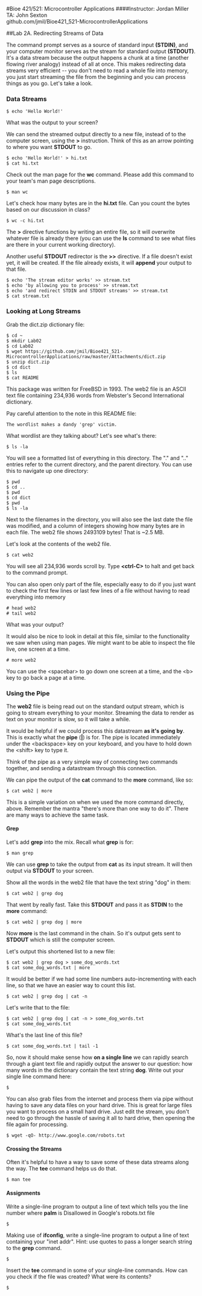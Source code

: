 #Bioe 421/521: Microcontroller Applications
####Instructor: Jordan Miller<br>TA: John Sexton<br>github.com/jmil/Bioe421_521-MicrocontrollerApplications

##Lab 2A. Redirecting Streams of Data

The command prompt serves as a source of standard input **(STDIN)**, and your computer monitor serves as the stream for standard output **(STDOUT)**. It's a data stream because the output happens a chunk at a time (another flowing river analogy) instead of all at once. This makes redirecting data streams very efficient -- you don't need to read a whole file into memory, you just start streaming the file from the beginning and you can process things as you go. Let's take a look.

### Data Streams

	$ echo 'Hello World!'
	
What was the output to your screen?


We can send the streamed output directly to a new file, instead of to the computer screen, using the **>** instruction. Think of this as an arrow pointing to where you want **STDOUT** to go.

	$ echo 'Hello World!' > hi.txt
	$ cat hi.txt

Check out the man page for the **wc** command. Please add this command to your team's man page descriptions.

	$ man wc

Let's check how many bytes are in the **hi.txt** file. Can you count the bytes based on our discussion in class?

	$ wc -c hi.txt

The **>** directive functions by writing an entire file, so it will overwrite whatever file is already there (you can use the **ls** command to see what files are there in your current working directory).

Another useful **STDOUT** redirector is the **>>** directive. If a file doesn't exist yet, it will be created. If the file already exists, it will **append** your output to that file.

	$ echo 'The stream editor works' >> stream.txt
	$ echo 'by allowing you to process' >> stream.txt
	$ echo 'and redirect STDIN and STDOUT streams' >> stream.txt
	$ cat stream.txt


### Looking at Long Streams


Grab the dict.zip dictionary file:

	$ cd ~
	$ mkdir Lab02
	$ cd Lab02
	$ wget https://github.com/jmil/Bioe421_521-MicrocontrollerApplications/raw/master/Attachments/dict.zip
	$ unzip dict.zip
	$ cd dict
	$ ls
	$ cat README
	
This package was written for FreeBSD in 1993. The web2 file is an ASCII text file containing 234,936 words from Webster's Second International dictionary.

Pay careful attention to the note in this README file:
	
	The wordlist makes a dandy 'grep' victim.
	
What wordlist are they talking about? Let's see what's there:

	$ ls -la

You will see a formatted list of everything in this directory. The "." and ".." entries refer to the current directory, and the parent directory. You can use this to navigate up one directory:
	
	$ pwd
	$ cd ..
	$ pwd
	$ cd dict
	$ pwd	
	$ ls -la

Next to the filenames in the directory, you will also see the last date the file was modified, and a column of integers showing how many bytes are in each file. The web2 file shows 2493109 bytes! That is ~2.5 MB.

Let's look at the contents of the web2 file.
	
	$ cat web2
	
You will see all 234,936 words scroll by. Type **\<ctrl-C>** to halt and get back to the command prompt.

You can also open only part of the file, especially easy to do if you just want to check the first few lines or last few lines of a file without having to read everything into memory

	# head web2
	# tail web2

What was your output?

It would also be nice to look in detail at this file, similar to the functionality we saw when using man pages. We might want to be able to inspect the file live, one screen at a time.

	# more web2
	
You can use the \<spacebar> to go down one screen at a time, and the \<b> key to go back a page at a time.


### Using the Pipe

The **web2** file is being read out on the standard output stream, which is going to stream everything to your monitor. Streaming the data to render as text on your monitor is slow, so it will take a while.

It would be helpful if we could process this datastream **as it's going by**. This is exactly what the **pipe** (**|**) is for. The pipe is located immediately under the \<backspace> key on your keyboard, and you have to hold down the \<shift> key to type it.

Think of the pipe as a very simple way of connecting two commands together, and sending a datastream through this connection.

We can pipe the output of the **cat** command to the **more** command, like so:

	$ cat web2 | more
	
This is a simple variation on when we used the more command directly, above. Remember the mantra "there's more than one way to do it". There are many ways to achieve the same task.

#### Grep
Let's add **grep** into the mix. Recall what **grep** is for:

	$ man grep
	
We can use **grep** to take the output from **cat** as its input stream. It will then output via **STDOUT** to your screen.

Show all the words in the web2 file that have the text string "dog" in them:

	$ cat web2 | grep dog
	
That went by really fast. Take this **STDOUT** and pass it as **STDIN** to the **more** command:

	$ cat web2 | grep dog | more
	
Now **more** is the last command in the chain. So it's output gets sent to **STDOUT** which is still the computer screen.

Let's output this shortened list to a new file:

	$ cat web2 | grep dog > some_dog_words.txt
	$ cat some_dog_words.txt | more
	
It would be better if we had some line numbers auto-incrementing with each line, so that we have an easier way to count this list.

	$ cat web2 | grep dog | cat -n

Let's write that to the file:

	$ cat web2 | grep dog | cat -n > some_dog_words.txt
	$ cat some_dog_words.txt

What's the last line of this file?

	$ cat some_dog_words.txt | tail -1
	
So, now it should make sense how **on a single line** we can rapidly search through a giant text file and rapidly output the answer to our question: how many words in the dictionary contain the text string **dog**. Write out your single line command here:

	$ 


You can also grab files from the internet and process them via pipe without having to save any data files on your hard drive. This is great for large files you want to process on a small hard drive. Just edit the stream, you don't need to go through the hassle of saving it all to hard drive, then opening the file again for processing.


	$ wget -qO- http://www.google.com/robots.txt


#### Crossing the Streams

Often it's helpful to have a way to save some of these data streams along the way. The **tee** command helps us do that.

	$ man tee

	
 
#### Assignments

Write a single-line program to output a line of text which tells you the line number where **palm** is Disallowed in Google's robots.txt file

	$
	

Making use of **ifconfig**, write a single-line program to output a line of text containing your "inet addr". Hint: use quotes to pass a longer search string to the **grep** command.
	
	$


Insert the **tee** command in some of your single-line commands. How can you check if the file was created? What were its contents?

	$
